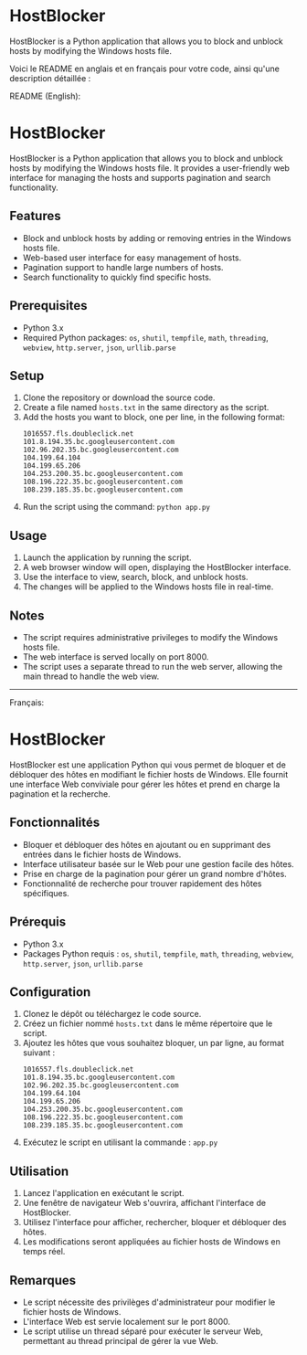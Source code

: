 # HostBlocker
HostBlocker is a Python application that allows you to block and unblock hosts by modifying the Windows hosts file.

Voici le README en anglais et en français pour votre code, ainsi qu'une description détaillée :

README (English):

# HostBlocker

HostBlocker is a Python application that allows you to block and unblock hosts by modifying the Windows hosts file. It provides a user-friendly web interface for managing the hosts and supports pagination and search functionality.

## Features

- Block and unblock hosts by adding or removing entries in the Windows hosts file.
- Web-based user interface for easy management of hosts.
- Pagination support to handle large numbers of hosts.
- Search functionality to quickly find specific hosts.

## Prerequisites

- Python 3.x
- Required Python packages: `os`, `shutil`, `tempfile`, `math`, `threading`, `webview`, `http.server`, `json`, `urllib.parse`

## Setup

1. Clone the repository or download the source code.
2. Create a file named `hosts.txt` in the same directory as the script.
3. Add the hosts you want to block, one per line, in the following format:
   ```
   1016557.fls.doubleclick.net
   101.8.194.35.bc.googleusercontent.com
   102.96.202.35.bc.googleusercontent.com
   104.199.64.104
   104.199.65.206
   104.253.200.35.bc.googleusercontent.com
   108.196.222.35.bc.googleusercontent.com
   108.239.185.35.bc.googleusercontent.com
   ```
4. Run the script using the command: `python app.py`

## Usage

1. Launch the application by running the script.
2. A web browser window will open, displaying the HostBlocker interface.
3. Use the interface to view, search, block, and unblock hosts.
4. The changes will be applied to the Windows hosts file in real-time.

## Notes

- The script requires administrative privileges to modify the Windows hosts file.
- The web interface is served locally on port 8000.
- The script uses a separate thread to run the web server, allowing the main thread to handle the web view.

---

Français:

# HostBlocker

HostBlocker est une application Python qui vous permet de bloquer et de débloquer des hôtes en modifiant le fichier hosts de Windows. Elle fournit une interface Web conviviale pour gérer les hôtes et prend en charge la pagination et la recherche.

## Fonctionnalités

- Bloquer et débloquer des hôtes en ajoutant ou en supprimant des entrées dans le fichier hosts de Windows.
- Interface utilisateur basée sur le Web pour une gestion facile des hôtes.
- Prise en charge de la pagination pour gérer un grand nombre d'hôtes.
- Fonctionnalité de recherche pour trouver rapidement des hôtes spécifiques.

## Prérequis

- Python 3.x
- Packages Python requis : `os`, `shutil`, `tempfile`, `math`, `threading`, `webview`, `http.server`, `json`, `urllib.parse`

## Configuration

1. Clonez le dépôt ou téléchargez le code source.
2. Créez un fichier nommé `hosts.txt` dans le même répertoire que le script.
3. Ajoutez les hôtes que vous souhaitez bloquer, un par ligne, au format suivant :
   ```
   1016557.fls.doubleclick.net
   101.8.194.35.bc.googleusercontent.com
   102.96.202.35.bc.googleusercontent.com
   104.199.64.104
   104.199.65.206
   104.253.200.35.bc.googleusercontent.com
   108.196.222.35.bc.googleusercontent.com
   108.239.185.35.bc.googleusercontent.com
   ```
4. Exécutez le script en utilisant la commande : `app.py`

## Utilisation

1. Lancez l'application en exécutant le script.
2. Une fenêtre de navigateur Web s'ouvrira, affichant l'interface de HostBlocker.
3. Utilisez l'interface pour afficher, rechercher, bloquer et débloquer des hôtes.
4. Les modifications seront appliquées au fichier hosts de Windows en temps réel.

## Remarques

- Le script nécessite des privilèges d'administrateur pour modifier le fichier hosts de Windows.
- L'interface Web est servie localement sur le port 8000.
- Le script utilise un thread séparé pour exécuter le serveur Web, permettant au thread principal de gérer la vue Web.
